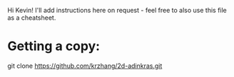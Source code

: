 Hi Kevin! I'll add instructions here on request - feel free to also use this file as a cheatsheet.

# Getting a copy: 
git clone https://github.com/krzhang/2d-adinkras.git

